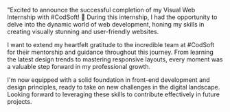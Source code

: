 "Excited to announce the successful completion of my Visual Web Internship with #CodSoft! 🚀 During this internship, I had the opportunity to delve into the dynamic world of web development, honing my skills in creating visually stunning and user-friendly websites.

I want to extend my heartfelt gratitude to the incredible team at #CodSoft for their mentorship and guidance throughout this journey. From learning the latest design trends to mastering responsive layouts, every moment was a valuable step forward in my professional growth.

I'm now equipped with a solid foundation in front-end development and design principles, ready to take on new challenges in the digital landscape. Looking forward to leveraging these skills to contribute effectively in future projects.
